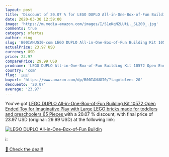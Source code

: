 ```yaml
---
layout: post
title: 'Discount of 20.07 % for LEGO DUPLO All-in-One-Box-of-Fun Buildin'
date: 2020-03-30 12:59:00
image: 'https://m.media-amazon.com/images/I/51eKqN2LUtL._SL200_.jpg'
comments: true
category: ofertas
author: ring
slug: 'B00IANUGI0-com LEGO DUPLO All-in-One-Box-of-Fun Building Kit 10572 Open Ended Toy for Imaginative Play with Large LEGO bricks made for toddlers and preschoolers  65 Pieces '
actualPrice: 23.97 USD
currency: USD
price: 23.97
comparePrice: 29.99 USD
prodname: 'LEGO DUPLO All-in-One-Box-of-Fun Building Kit 10572 Open Ended Toy for Imaginative Play with Large LEGO bricks made for toddlers and preschoolers  65 Pieces '
country: 'com'
flag: '🇺🇸'
buyurl: 'https://www.amazon.com/dp/B00IANUGI0/?tag=tolees-20'
descuento: '20.07'
average: '23.97'
---
```


You've got [LEGO DUPLO All-in-One-Box-of-Fun Building Kit 10572 Open Ended Toy for Imaginative Play with Large LEGO bricks made for toddlers and preschoolers  65 Pieces ](https://www.amazon.com/dp/B00IANUGI0/?tag=tolees-20) with a  20.07 % discount, with final price of 23.97 USD (original: 29.99 USD) at the following link:

[![LEGO DUPLO All-in-One-Box-of-Fun Buildin](https://m.media-amazon.com/images/I/51eKqN2LUtL._SL200_.jpg)](https://www.amazon.com/dp/B00IANUGI0/?tag=tolees-20)

ℹ️:


[🛒 Check the deal!!](https://www.amazon.com/dp/B00IANUGI0/?tag=tolees-20)
